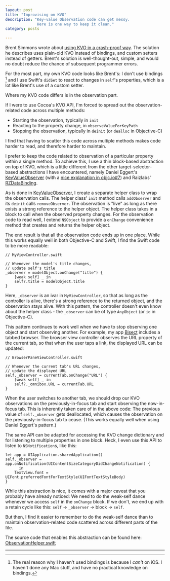 ```yaml
---
layout: post
title: "Improvising on KVO"
description: "Key-value Observation code can get messy.
              Here is one way to keep it clean."
category: posts

---
```


Brent Simmons wrote about [using KVO in a crash-proof way][inessential_kvo]. The solution he describes uses plain-old KVO instead of bindings, and custom setters instead of getters. Brent's solution is well-thought-out, simple, and would no doubt reduce the chance of subsequent programmer errors.

For the most part, my own KVO code looks like Brent's: I don't use bindings [^1] and I use Swift's `didSet` to react to changes in `self`'s properties, which is a lot like Brent's use of a custom setter.

Where my KVO code differs is in the observation part.

If I were to use Cocoa's KVO API, I'm forced to spread out the observation-related code across multiple methods:

  - Starting the observation, typically in `init`
  - Reacting to the property change, in `observeValueForKeyPath`
  - Stopping the observation, typically in `deinit` (or `dealloc` in Objective-C)

I find that having to scatter this code across multiple methods makes code harder to read, and therefore harder to maintain.

I prefer to keep the code related to observation of a particular property within a single method. To achieve this, I use a thin block-based abstraction on top of KVO, which is a little different from the other target-selector-based abstractions I have encountered, namely Daniel Eggert's [KeyValueObserver][objc_io_kvo_code] (with a [nice explanation in objc.io#7][objc_io_kvo]) and Raizlabs' [RZDataBinding][].

As is done in [KeyValueObserver][objc_io_kvo_code], I create a separate helper class to wrap the observation calls.  The helper class' `init` method calls `addObserver` and its `deinit` calls `removeObserver`. The observation is "live" as long as there exists a strong reference to the helper object. The helper class takes in a block to call when the observed property changes. For the observation code to read well, I extend `NSObject` to provide a `onChange` convenience method that creates and returns the helper object.

The end result is that all the observation code ends up
in one place. While this works equally well in both
Objective-C and Swift, I find the Swift code to be
more readable:

    // MyViewController.swift

    // Whenever the model's title changes,
    // update self's title
    _observer = modelObject.onChange("title") {
        [weak self] _ in
        self?.title = modelObject.title
    }

Here, `_observer` is an ivar in `MyViewController`, so that as long as the controller is alive, there's a strong reference to the returned object, and the observation stays alive. With this pattern, the controller doesn't even know about the helper class - the `_observer` can be of type `AnyObject` (or `id` in Objective-C).

This pattern continues to work well when we have to stop
observing one object and start observing another. For
example, my app [Bisect][] includes a tabbed browser. The browser view controller observes the URL property of the current tab, so that when the user taps a link, the displayed URL can be updated:

    // BrowserPaneViewController.swift

    // Whenever the current tab's URL changes,
    // update the displayed URL
    self._observer = currentTab.onChange("URL") {
        [weak self] _ in
        self?._omnibox.URL = currentTab.URL
    }

When the user switches to another tab, we should drop our KVO observations on the previously-in-focus tab and start observing the now-in-focus tab. This is inherently taken care of in the above code: The previous value of `self._observer` gets deallocated, which causes the observation on the previously-in-focus tab to cease.
(This works equally well when using Daniel Eggert's pattern.)

The same API can be adapted for accessing the KVO change dictionary and for listening to multiple properties in one block. Heck, I even use this API to listen to `NSNotification`s, like this:

~~~
let app = UIApplication.sharedApplication()
self._observer = app.onNotification(UIContentSizeCategoryDidChangeNotification) {
    _ in
    textView.font = UIFont.preferredFontForTextStyle(UIFontTextStyleBody)
}
~~~

While this abstraction is nice, it comes with a major caveat that you probably have already noticed: We need to do the weak-self dance whenever we access `self` in the `onChange` block. If we don't, we end up with a retain cycle like this: `self` &rarr; `_observer` &rarr; block &rarr; `self`.

But then, I find it easier to remember to do the
weak-self dance than to maintain observation-related code scattered across different parts of the file.

The source code that enables this abstraction can be found here:  
[ObservationHelper.swift][]

[inessential_kvo]: http://inessential.com/2015/05/14/how_not_to_crash_1_kvo_and_manual_bind

[kvo_feels_so_wrong]: http://www.ianthehenry.com/2014/5/4/kvo-101/

[objc_io_kvo]: http://www.objc.io/issue-7/key-value-coding-and-observing.html#observing_changes
[objc_io_kvo_code]: https://github.com/objcio/issue-7-lab-color-space-explorer/blob/master/Lab%20Color%20Space%20Explorer/KeyValueObserver.m
[objc.io#7]: http://www.objc.io/issue-7/
[RZDataBinding]: https://github.com/Raizlabs/RZDataBinding

[Bisect]: http://bisectapp.com/
[ObservationHelper.swift]: https://gist.github.com/roop/83b13cae7296e5748113

---

[^1]: The real reason why I haven't used bindings is
      because I _can't_ on iOS. I haven't done 
      any Mac stuff, and have no practical knowledge
      on bindings.

[^2]: RZDataBinding's observation API differs
      from Daniel Eggert's API in one significant
      way: instead of returning the helper object, it
      is held onto internally by making it an
      associated object of the observed object.
